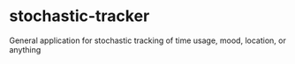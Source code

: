 # stochastic-tracker
General application for stochastic tracking of time usage, mood, location, or anything

